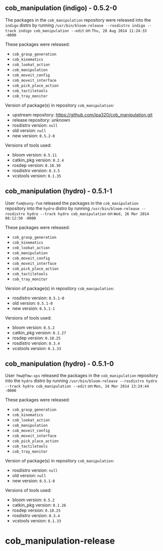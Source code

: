 ## cob_manipulation (indigo) - 0.5.2-0

The packages in the `cob_manipulation` repository were released into the `indigo` distro by running `/usr/bin/bloom-release --rosdistro indigo --track indigo cob_manipulation --edit` on `Thu, 28 Aug 2014 11:24:33 -0000`

These packages were released:
- `cob_grasp_generation`
- `cob_kinematics`
- `cob_lookat_action`
- `cob_manipulation`
- `cob_moveit_config`
- `cob_moveit_interface`
- `cob_pick_place_action`
- `cob_tactiletools`
- `cob_tray_monitor`

Version of package(s) in repository `cob_manipulation`:
- upstream repository: https://github.com/ipa320/cob_manipulation.git
- release repository: unknown
- rosdistro version: `null`
- old version: `null`
- new version: `0.5.2-0`

Versions of tools used:
- bloom version: `0.5.11`
- catkin_pkg version: `0.2.4`
- rosdep version: `0.10.30`
- rosdistro version: `0.3.5`
- vcstools version: `0.1.35`


## cob_manipulation (hydro) - 0.5.1-1

User `fxm@sony-fxm` released the packages in the `cob_manipulation` repository into the `hydro` distro by running `/usr/bin/bloom-release --rosdistro hydro --track hydro cob_manipulation` on `Wed, 26 Mar 2014 08:12:50 -0000`

These packages were released:
- `cob_grasp_generation`
- `cob_kinematics`
- `cob_lookat_action`
- `cob_manipulation`
- `cob_moveit_config`
- `cob_moveit_interface`
- `cob_pick_place_action`
- `cob_tactiletools`
- `cob_tray_monitor`

Version of package(s) in repository `cob_manipulation`:
- rosdistro version: `0.5.1-0`
- old version: `0.5.1-0`
- new version: `0.5.1-1`

Versions of tools used:
- bloom version: `0.5.2`
- catkin_pkg version: `0.1.27`
- rosdep version: `0.10.25`
- rosdistro version: `0.3.4`
- vcstools version: `0.1.33`


## cob_manipulation (hydro) - 0.5.1-0

User `fmw@fmw-xps` released the packages in the `cob_manipulation` repository into the `hydro` distro by running `/usr/bin/bloom-release --rosdistro hydro --track hydro cob_manipulation --edit` on `Mon, 24 Mar 2014 13:24:44 -0000`

These packages were released:
- `cob_grasp_generation`
- `cob_kinematics`
- `cob_lookat_action`
- `cob_manipulation`
- `cob_moveit_config`
- `cob_moveit_interface`
- `cob_pick_place_action`
- `cob_tactiletools`
- `cob_tray_monitor`

Version of package(s) in repository `cob_manipulation`:
- rosdistro version: `null`
- old version: `null`
- new version: `0.5.1-0`

Versions of tools used:
- bloom version: `0.5.2`
- catkin_pkg version: `0.1.26`
- rosdep version: `0.10.25`
- rosdistro version: `0.3.4`
- vcstools version: `0.1.33`


cob_manipulation-release
========================
